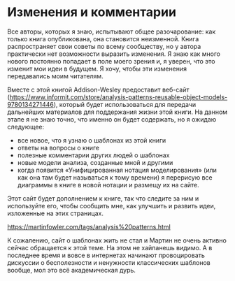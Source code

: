 # Изменения и комментарии

Все авторы, которых я знаю, испытывают общее разочарование: как только книга опубликована, она становится неизменной. Книга распространяет свои советы по всему сообществу, но у автора практически нет возможности выразить изменения. Я знаю как много нового постоянно попадает в поле моего зрения и, я уверен, что это изменит мои идеи в будущем. Я хочу, чтобы эти изменения передавались моим читателям. 

Вместе с этой книгой Addison-Wesley предоставит веб-сайт (https://www.informit.com/store/analysis-patterns-reusable-object-models-9780134271446), который будет использоваться для передачи дальнейших материалов для поддержания жизни этой книги. На данном этапе я не знаю точно, что именно он будет содержать, но я ожидаю следующее: 

 - все новое, что я узнаю о шаблонах из этой книги
 - ответы на вопросы о книге
 - полезные комментарии других людей о шаблонах
 - новые модели анализа, созданные мной и другими
 - когда появится «Унифицированная нотация моделирования» (или как она там будет называться к тому времени) я перерисую все диаграммы в книге в новой нотации и размещу их на сайте. 

Этот сайт будет дополнением к книге, так что следите за ним и используйте его, чтобы сообщить мне, как улучшить и развить идеи, изложенные на этих страницах.  

https://martinfowler.com/tags/analysis%20patterns.html

<procedure title="">
<p>К сожалению, сайт о шаблонах жить не стал и Мартин не очень активно сейчас обращается к этой теме. На этом не хайпанешь видимо. А в последнее время и вовсе в интернетах начинают провоцировать дискуссии о бесполезности и ненужности классических шаблонов вообще, мол это всё академическая дурь. 
</p>
</procedure>
